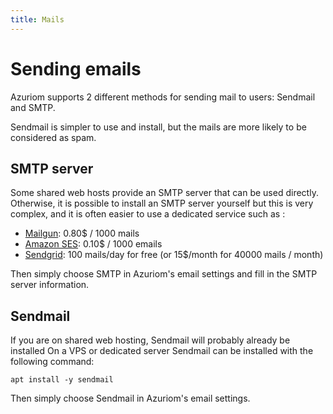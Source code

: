 ```yaml
---
title: Mails
---
```


# Sending emails

Azuriom supports 2 different methods for sending mail to users: Sendmail and SMTP.

Sendmail is simpler to use and install, but the mails are more likely to be considered as spam.

## SMTP server

Some shared web hosts provide an SMTP server that can be used directly.
Otherwise, it is possible to install an SMTP server yourself but this is very complex,
and it is often easier to use a dedicated service such as :
* [Mailgun](https://www.mailgun.com/): 0.80$ / 1000 mails
* [Amazon SES](https://aws.amazon.com/ses/): 0.10$ / 1000 emails
* [Sendgrid](https://sendgrid.com/): 100 mails/day for free (or 15$/month for 40000 mails / month)

Then simply choose SMTP in Azuriom's email settings and fill in the SMTP server information.

## Sendmail

If you are on shared web hosting, Sendmail will probably already be installed
On a VPS or dedicated server Sendmail can be installed with the following command:
```
apt install -y sendmail
```

Then simply choose Sendmail in Azuriom's email settings.
